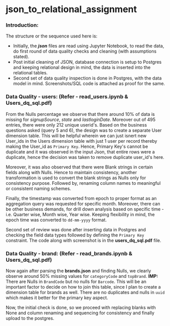 # json_to_relational_assignment

### Introduction:
The structure or the sequence used here is:
  - Initially, the ***json*** files are read using Jupyter Notebook, to read the data, do first round of data quality checks and cleaning (with assumptions stated).
  - Post initial cleaning of JSON, database connection is setup to Postgres and keeping relational design in mind, the data is inserted into the relational tables.
  - Second set of data quality inspection is done in Postgres, with the data model in mind. Screenshots/SQL code is attached as proof for the same.

### Data Quality - users: (Refer - read_users.ipynb & Users_dq_sql.pdf)
From the Nulls percentage we observe that there around 10% of data is missing for *signupSource*, *state* and *lastloginDate*. Moreover out of 495 entries, there were only 212 unique userid's. Based on the business questions asked (query 5 and 6), the design was to create a separate User dimension table. This will be helpful wherein we can just isnert new User_ids in the Users dimension table with just 1 user per record thereby making the User_id as ```Primary Key```. Hence, Primary Key's cannot be duplicate and it was observed in the input Json, that entire rows were a duplicate, hence the decision was taken to remove duplicate user_id's here.  

Moreover, it was also observed that there were Blank strings in certain fields along with Nulls. Hence to maintain consistency, another transformation is used to convert the blank strings as Nulls only for consistency purpose. Followed by, renaming column names to meaningful or consistent naming schemes.

Finally, the timestamp was converted from epoch to proper format as an aggregation query was requested for specific month. Moreover, there can be other business demands, for drill down analysis based on specific time - i.e. Quarter wise, Month wise, Year wise. Keeping flexibility in mind, the epoch time was converted to ```dd-mm-yyyy``` format.


Second set of review was done after inserting data in Postgres and checking the field data types followed by defining the ```Primary Key``` constraint. The code along with screenshot is in the **users_dq_sql.pdf** file.


### Data Quality - brand: (Refer - read_brands.ipynb & Users_dq_sql.pdf)

Now again after parsing the **brands.json** and finding Nulls, we clearly observe around 50% missing values for ```categoryCode``` and ```topBrand```. **IMP:** There are Nulls in ```BrandCode``` but no nulls for ```Barcode```. This will be an important factor to decide on how to join this table, since I plan to create a dimension table for brands as well. There are no duplicates and nulls in ```uuid``` which makes it better for the primary key aspect. 

Now, the initial check is done, so we proceed with replacing blanks with None and column renaming and sequencing for consistency and finally upload to the postgres.
